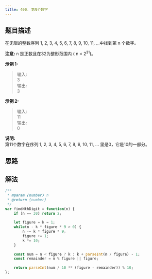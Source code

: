 ```yaml
---
title: 400. 第N个数字
---
```


## 题目描述

在无限的整数序列 1, 2, 3, 4, 5, 6, 7, 8, 9, 10, 11, ...中找到第 n 个数字。

**注意:**
n 是正数且在32为整形范围内 ( n < 2<sup>31</sup>)。

**示例 1:**
> 输入:  
> 3  
> 输出:  
> 3  

**示例 2:**
> 输入:  
> 11  
> 输出:  
> 0

**说明:**  
第11个数字在序列 1, 2, 3, 4, 5, 6, 7, 8, 9, 10, 11, ... 里是0，它是10的一部分。

## 思路

## 解法
```js
/**
 * @param {number} n
 * @return {number}
 */
var findNthDigit = function(n) {
    if (n == 30) return 2;
    
    let figure = k = 1;
    while(n - k * figure * 9 > 0) {
        n -= k * figure * 9;
        figure += 1;
        k *= 10;
    }
    
    const num = n < figure ? k : k + parseInt(n / figure) - 1;
    const remainder = n % figure || figure;
    
    return parseInt(num / 10 ** (figure - remainder)) % 10;
};
```